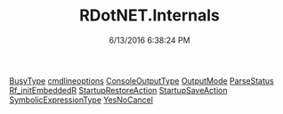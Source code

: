 ﻿---
title: RDotNET.Internals
date: 6/13/2016 6:38:24 PM
---

[BusyType](T-RDotNET.Internals.BusyType.html)
[cmdlineoptions](T-RDotNET.Internals.cmdlineoptions.html)
[ConsoleOutputType](T-RDotNET.Internals.ConsoleOutputType.html)
[OutputMode](T-RDotNET.Internals.OutputMode.html)
[ParseStatus](T-RDotNET.Internals.ParseStatus.html)
[Rf_initEmbeddedR](T-RDotNET.Internals.Rf_initEmbeddedR.html)
[StartupRestoreAction](T-RDotNET.Internals.StartupRestoreAction.html)
[StartupSaveAction](T-RDotNET.Internals.StartupSaveAction.html)
[SymbolicExpressionType](T-RDotNET.Internals.SymbolicExpressionType.html)
[YesNoCancel](T-RDotNET.Internals.YesNoCancel.html)

